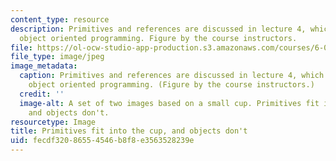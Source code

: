```yaml
---
content_type: resource
description: Primitives and references are discussed in lecture 4, which introduces
  object oriented programming. Figure by the course instructors.
file: https://ol-ocw-studio-app-production.s3.amazonaws.com/courses/6-092-introduction-to-programming-in-java-january-iap-2010/fecdf32086554546b8f8e3563528239e_6-092iap10.jpg
file_type: image/jpeg
image_metadata:
  caption: Primitives and references are discussed in lecture 4, which introduces
    object oriented programming. (Figure by the course instructors.)
  credit: ''
  image-alt: A set of two images based on a small cup. Primitives fit into the cup,
    and objects don't.
resourcetype: Image
title: Primitives fit into the cup, and objects don't
uid: fecdf320-8655-4546-b8f8-e3563528239e
---
```

